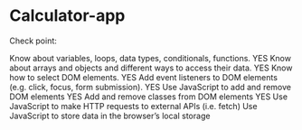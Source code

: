 # Calculator-app

Check point:


Know about variables, loops, data types, conditionals, functions. YES
Know about arrays and objects and different ways to access their data. YES
Know how to select DOM elements. YES
Add event listeners to DOM elements (e.g. click, focus, form submission). YES
Use JavaScript to add and remove DOM elements YES
Add and remove classes from DOM elements YES 
Use JavaScript to make HTTP requests to external APIs (i.e. fetch)
Use JavaScript to store data in the browser’s local storage